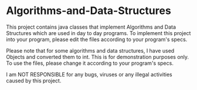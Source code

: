 # Algorithms-and-Data-Structures
This project contains java classes that implement Algorithms and Data Structures which are used in day to day programs.
To implement this project into your program, please edit the files according to your program's specs.

Please note that for some algorithms and data structures, I have used Objects and converted them to int. This is for demonstration purposes only.
To use the files, please change it according to your program's specs.


I am NOT RESPONSIBLE for any bugs, viruses or any illegal activities caused by this project.